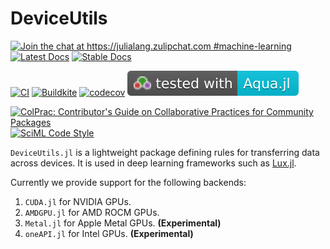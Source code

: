 # DeviceUtils

[![Join the chat at https://julialang.zulipchat.com #machine-learning](https://img.shields.io/static/v1?label=Zulip&message=chat&color=9558b2&labelColor=389826)](https://julialang.zulipchat.com/#narrow/stream/machine-learning)
[![Latest Docs](https://img.shields.io/badge/docs-latest-blue.svg)](https://lux.csail.mit.edu/dev/api/Accelerator_Support/LuxDeviceUtils)
[![Stable Docs](https://img.shields.io/badge/docs-stable-blue.svg)](https://lux.csail.mit.edu/stable/api/Accelerator_Support/LuxDeviceUtils)

[![CI](https://github.com/LuxDL/DeviceUtils.jl/actions/workflows/CI.yml/badge.svg)](https://github.com/LuxDL/DeviceUtils.jl/actions/workflows/CI.yml)
[![Buildkite](https://badge.buildkite.com/b098d6387b2c69bd0ab684293ff66332047b219e1b8f9bb486.svg?branch=main)](https://buildkite.com/julialang/DeviceUtils-dot-jl)
[![codecov](https://codecov.io/gh/LuxDL/DeviceUtils.jl/branch/main/graph/badge.svg?token=1ZY0A2NPEM)](https://codecov.io/gh/LuxDL/DeviceUtils.jl)
[![Aqua QA](https://raw.githubusercontent.com/JuliaTesting/Aqua.jl/master/badge.svg)](https://github.com/JuliaTesting/Aqua.jl)

[![ColPrac: Contributor's Guide on Collaborative Practices for Community Packages](https://img.shields.io/badge/ColPrac-Contributor's%20Guide-blueviolet)](https://github.com/SciML/ColPrac)
[![SciML Code Style](https://img.shields.io/static/v1?label=code%20style&message=SciML&color=9558b2&labelColor=389826)](https://github.com/SciML/SciMLStyle)

`DeviceUtils.jl` is a lightweight package defining rules for transferring data across
devices. It is used in deep learning frameworks such as [Lux.jl](https://lux.csail.mit.edu/).

Currently we provide support for the following backends:

1. `CUDA.jl` for NVIDIA GPUs.
2. `AMDGPU.jl` for AMD ROCM GPUs.
3. `Metal.jl` for Apple Metal GPUs. **(Experimental)**
4. `oneAPI.jl` for Intel GPUs. **(Experimental)**
